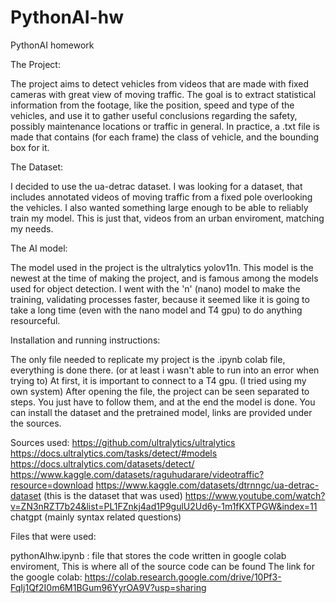 # PythonAI-hw
PythonAI homework


The Project:

The project aims to detect vehicles from videos that are made with fixed cameras with great view of moving traffic. The goal is to extract statistical information from the footage, like the position, speed and type of the vehicles, and use it to gather useful conclusions regarding the safety, possibly maintenance locations or traffic in general. In practice, a .txt file is made that contains (for each frame) the class of vehicle, and the bounding box for it.

The Dataset:

I decided to use the ua-detrac dataset. I was looking for a dataset, that includes annotated videos of moving traffic from a fixed pole overlooking the vehicles. I also wanted something large enough to be able to reliably train my model. This is just that, videos from an urban enviroment, matching my needs.

The AI model:

The model used in the project is the ultralytics yolov11n. This model is the newest at the time of making the project, and is famous among the models used for object detection. I went with the 'n' (nano) model to make the training, validating processes faster, because it seemed like it is going to take a long time (even with the nano model and T4 gpu) to do anything resourceful. 

Installation and running instructions:

The only file needed to replicate my project is the .ipynb colab file, everything is done there. (or at least i wasn't able to run into an error when trying to)
At first, it is important to connect to a T4 gpu. (I tried using my own system)
After opening the file, the project can be seen separated to steps. You just have to follow them, and at the end the model is done.
You can install the dataset and the pretrained model, links are provided under the sources.

Sources used:
https://github.com/ultralytics/ultralytics
https://docs.ultralytics.com/tasks/detect/#models
https://docs.ultralytics.com/datasets/detect/
https://www.kaggle.com/datasets/raguhudarare/videotraffic?resource=download
https://www.kaggle.com/datasets/dtrnngc/ua-detrac-dataset (this is the dataset that was used)
https://www.youtube.com/watch?v=ZN3nRZT7b24&list=PL1FZnkj4ad1P9gulU2Ud6y-1m1fKXTPGW&index=11
chatgpt (mainly syntax related questions)


Files that were used:

pythonAIhw.ipynb : file that stores the code written in google colab enviroment, This is where all of the source code can be found
The link for the google colab: https://colab.research.google.com/drive/10Pf3-FqIj1Qf2I0m6M1BGum96YyrOA9V?usp=sharing


